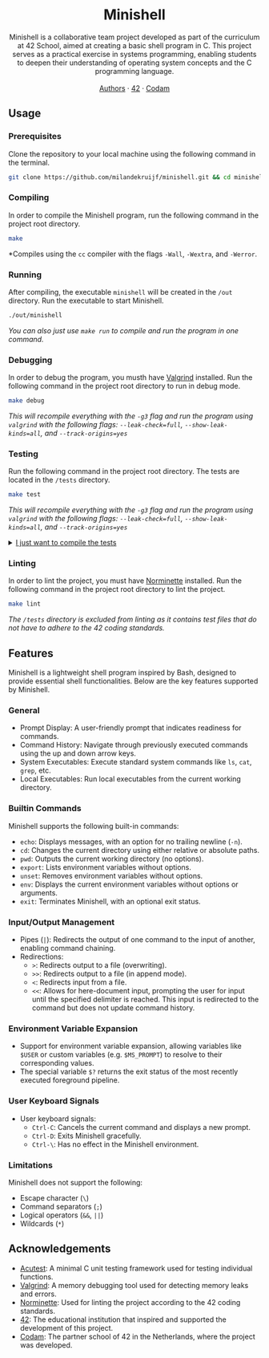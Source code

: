 <h1 align="center"><strong>Minishell</strong></h1>
<div align="center">Minishell is a collaborative team project developed as part of the curriculum at 42 School, aimed at creating a basic shell program in C. This project serves as a practical exercise in systems programming, enabling students to deepen their understanding of operating system concepts and the C programming language.</div>
<br />
<div align="center">
  <a href="AUTHORS.md">Authors</a>
  <span>·</span>
  <a href="https://42.fr">42</a>
  <span>·</span>
  <a href="https://www.codam.nl">Codam</a>
</div>

## Usage

### Prerequisites

Clone the repository to your local machine using the following command in the terminal.

```sh
git clone https://github.com/milandekruijf/minishell.git && cd minishell
```

### Compiling

In order to compile the Minishell program, run the following command in the project root directory.

```sh
make
```

*Compiles using the `cc` compiler with the flags `-Wall`, `-Wextra`, and `-Werror`.

### Running

After compiling, the executable `minishell` will be created in the `/out` directory. Run the executable to start Minishell.

```sh
./out/minishell
```

*You can also just use `make run` to compile and run the program in one command.*

### Debugging

In order to debug the program, you musth have [Valgrind](https://valgrind.org) installed. Run the following command in the project root directory to run in debug mode.

```sh
make debug
```

*This will recompile everything with the `-g3` flag and run the program using `valgrind` with the following flags: `--leak-check=full`, `--show-leak-kinds=all`, and `--track-origins=yes`*

### Testing

Run the following command in the project root directory.
The tests are located in the `/tests` directory.

```sh
make test
```

*This will recompile everything with the `-g3` flag and run the program using `valgrind` with the following flags: `--leak-check=full`, `--show-leak-kinds=all`, and `--track-origins=yes`*

<details>
  <summary><u>I just want to compile the tests</u></summary>
  
  If you only want to compile the tests executable, run the following command in the project root directory.
  
  ```sh
  make tests
  ```

  *This won't compile with any extra flags.*
</details>

### Linting

In order to lint the project, you must have [Norminette](https://github.com/42School/norminette) installed. Run the following command in the project root directory to lint the project.

```sh
make lint
```

*The `/tests` directory is excluded from linting as it contains test files that do not have to adhere to the 42 coding standards.*

## Features

Minishell is a lightweight shell program inspired by Bash, designed to provide essential shell functionalities. Below are the key features supported by Minishell.

### General

- Prompt Display: A user-friendly prompt that indicates readiness for commands.
- Command History: Navigate through previously executed commands using the up and down arrow keys.
- System Executables: Execute standard system commands like `ls`, `cat`, `grep`, etc.
- Local Executables: Run local executables from the current working directory.

### Builtin Commands

Minishell supports the following built-in commands:

- `echo`: Displays messages, with an option for no trailing newline (`-n`).
- `cd`: Changes the current directory using either relative or absolute paths.
- `pwd`: Outputs the current working directory (no options).
- `export`: Lists environment variables without options.
- `unset`: Removes environment variables without options.
- `env`: Displays the current environment variables without options or arguments.
- `exit`: Terminates Minishell, with an optional exit status.

### Input/Output Management

- Pipes (`|`): Redirects the output of one command to the input of another, enabling command chaining.
- Redirections:
  - `>`: Redirects output to a file (overwriting).
  - `>>`: Redirects output to a file (in append mode).
  - `<`: Redirects input from a file.
  - `<<`: Allows for here-document input, prompting the user for input until the specified delimiter is reached. This input is redirected to the command but does not update command history.

### Environment Variable Expansion

- Support for environment variable expansion, allowing variables like `$USER` or custom variables (e.g. `$MS_PROMPT`) to resolve to their corresponding values.
- The special variable `$?` returns the exit status of the most recently executed foreground pipeline.

### User Keyboard Signals

- User keyboard signals:
  - `Ctrl-C`: Cancels the current command and displays a new prompt.
  - `Ctrl-D`: Exits Minishell gracefully.
  - `Ctrl-\`: Has no effect in the Minishell environment.

### Limitations

Minishell does not support the following:

- Escape character (`\`)
- Command separators (`;`)
- Logical operators (`&&`, `||`)
- Wildcards (`*`)

## Acknowledgements

- [Acutest](https://github.com/mity/acutest): A minimal C unit testing framework used for testing individual functions.
- [Valgrind](https://valgrind.org/): A memory debugging tool used for detecting memory leaks and errors.
- [Norminette](https://github.com/42School/norminette): Used for linting the project according to the 42 coding standards.
- [42](https://42.fr): The educational institution that inspired and supported the development of this project.
- [Codam](https://www.codam.nl): The partner school of 42 in the Netherlands, where the project was developed.
